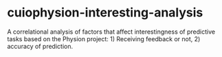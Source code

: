 # cuiophysion-interesting-analysis

A correlational analysis of factors that affect interestingness of predictive tasks based on the Physion project: 1) Receiving feedback or not, 2) accuracy of prediction.
